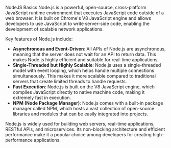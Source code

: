 NodeJS Basics
Node.js is a powerful, open-source, cross-platform JavaScript runtime environment that executes JavaScript code outside of a web browser. It is built on Chrome's V8 JavaScript engine and allows developers to use JavaScript to write server-side code, enabling the development of scalable network applications.

Key features of Node.js include:

- **Asynchronous and Event-Driven**: All APIs of Node.js are asynchronous, meaning that the server does not wait for an API to return data. This makes Node.js highly efficient and suitable for real-time applications.
- **Single-Threaded but Highly Scalable**: Node.js uses a single-threaded model with event looping, which helps handle multiple connections simultaneously. This makes it more scalable compared to traditional servers that create limited threads to handle requests.
- **Fast Execution**: Node.js is built on the V8 JavaScript engine, which compiles JavaScript directly to native machine code, making it extremely fast in execution.
- **NPM (Node Package Manager)**: Node.js comes with a built-in package manager called NPM, which hosts a vast collection of open-source libraries and modules that can be easily integrated into projects.

Node.js is widely used for building web servers, real-time applications, RESTful APIs, and microservices. Its non-blocking architecture and efficient performance make it a popular choice among developers for creating high-performance applications.